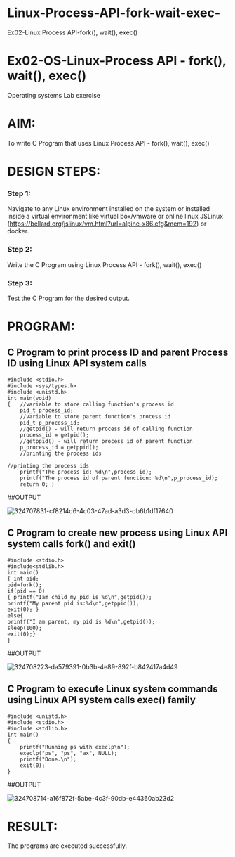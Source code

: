 # Linux-Process-API-fork-wait-exec-
Ex02-Linux Process API-fork(), wait(), exec()
# Ex02-OS-Linux-Process API - fork(), wait(), exec()
Operating systems Lab exercise


# AIM:
To write C Program that uses Linux Process API - fork(), wait(), exec()

# DESIGN STEPS:

### Step 1:

Navigate to any Linux environment installed on the system or installed inside a virtual environment like virtual box/vmware or online linux JSLinux (https://bellard.org/jslinux/vm.html?url=alpine-x86.cfg&mem=192) or docker.

### Step 2:

Write the C Program using Linux Process API - fork(), wait(), exec()

### Step 3:

Test the C Program for the desired output. 

# PROGRAM:

## C Program to print process ID and parent Process ID using Linux API system calls
~~~
#include <stdio.h>
#include <sys/types.h>
#include <unistd.h>
int main(void)
{	//variable to store calling function's process id
	pid_t process_id;
	//variable to store parent function's process id
	pid_t p_process_id;
	//getpid() - will return process id of calling function
	process_id = getpid();
	//getppid() - will return process id of parent function
	p_process_id = getppid();
	//printing the process ids

//printing the process ids
	printf("The process id: %d\n",process_id);
	printf("The process id of parent function: %d\n",p_process_id);
	return 0; }
~~~










##OUTPUT



![324707831-cf8214d6-4c03-47ad-a3d3-db6b1df17640](https://github.com/user-attachments/assets/d3e67ed0-8ec2-4d97-9fb1-16527ecf44a8)











## C Program to create new process using Linux API system calls fork() and exit()

~~~
#include <stdio.h>
#include<stdlib.h>
int main()
{ int pid; 
pid=fork(); 
if(pid == 0) 
{ printf("Iam child my pid is %d\n",getpid()); 
printf("My parent pid is:%d\n",getppid()); 
exit(0); } 
else{ 
printf("I am parent, my pid is %d\n",getpid()); 
sleep(100); 
exit(0);} 
}
~~~













##OUTPUT



![324708223-da579391-0b3b-4e89-892f-b842417a4d49](https://github.com/user-attachments/assets/64b42b3c-0dda-486e-89fd-985f30c131a0)





## C Program to execute Linux system commands using Linux API system calls exec() family



~~~
#include <unistd.h>
#include <stdio.h>
#include <stdlib.h>
int main()
{
	printf("Running ps with execlp\n");
	execlp("ps", "ps", "ax", NULL);
	printf("Done.\n");
	exit(0);
}
~~~






















##OUTPUT



![324708714-a16f872f-5abe-4c3f-90db-e44360ab23d2](https://github.com/user-attachments/assets/ec1a0f60-7b59-499a-8586-218df70c1bea)


#















# RESULT:
The programs are executed successfully.
